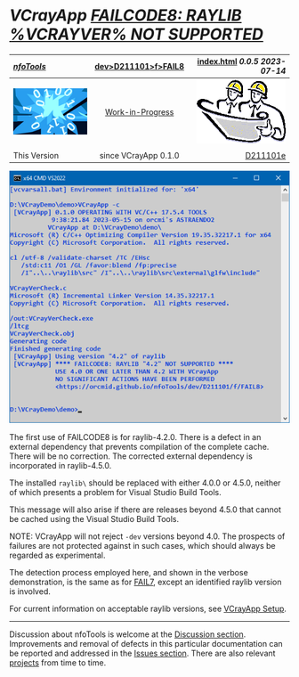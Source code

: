 <!-- index.md 0.0.5                 UTF-8                          2023-07-14
     ----1----|----2----|----3----|----4----|----5----|----6----|----7----|--*

                    FAILCODE8: RAYLIB %VCRAYVER% NOT SUPPORTED
     -->

# ***VCrayApp** [FAILCODE8: RAYLIB %VCRAYVER% NOT SUPPORTED](.)*

| ***[nfoTools](../../../../)*** | [dev](../../../)[>D211101](../../)[>f](../)[>FAIL8](.) | [index.html](index.html) ***0.0.5 2023-07-14*** |
| :--                |       :-:          | --: |
| ![nfotools](../../../../images/nfoWorks-2014-06-02-1702-LogoSmall.png) | [Work-in-Progress](FAIL8.txt) | ![Hard Hat Area](../../../../images/hardhat-logo.gif) |
|              |                     |           |
| This Version | since VCrayApp 0.1.0 | [D211101e](../../e) |

![FAIL8 terse](FAIL8-2023-05-15-0939-VCrayApp-0.1.0.png)

The first use of FAILCODE8 is for raylib-4.2.0.  There is a defect in an
external dependency that prevents compilation of the complete cache. There
will be no correction. The corrected external dependency is incorporated in
raylib-4.5.0.

The installed `raylib\` should be replaced with either 4.0.0 or 4.5.0,
neither of which presents a problem for Visual Studio Build Tools.

This message will also arise if there are releases beyond 4.5.0 that cannot
be cached using the Visual Studio Build Tools.

NOTE: VCrayApp will not reject `-dev` versions beyond 4.0.  The prospects of
failures are not protected against in such cases, which should always be
regarded as experimental.

The detection process employed here, and shown in the verbose demonstration,
is the same as for [FAIL7](..\FAIL7), except an identified raylib version is
involved.

For current information on acceptable raylib versions, see
[VCrayApp Setup](../../a).

----

Discussion about nfoTools is welcome at the
[Discussion section](https://github.com/orcmid/nfoTools/discussions).
Improvements and removal of defects in this particular documentation can be
reported and addressed in the
[Issues section](https://github.com/orcmid/nfoTools/issues).  There are also
relevant [projects](https://github.com/orcmid/nfoTools/projects?type=classic)
from time to time.

<!-- ----1----|----2----|----3----|----4----|----5----|----6----|----7----|--*

     0.0.5 2023-07-14T22:10Z Touch-up
     0.0.4 2023-05-15T16:51Z Update with improved VCrayApp-0.1.0 demo
     0.0.3 2023-05-07T20:20Z Reflect transposition to new location
     0.0.2 2023-04-24T22:55Z Touch-ups
     0.0.1 2023-04-24T02:10Z Complete draft
     0.0.0 2023-04-23T20:01Z Boilerplate from 0.0.0 FAIL7.

               *** end D211101/f/FAIL8/index.md ***
     -->

